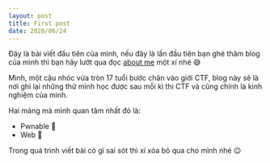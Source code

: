 ```yaml
---
layout: post
title: First post
date: 2020/06/24
---
```

Đây là bài viết đầu tiên của mình, nếu đây là lần đầu tiên bạn ghé thăm blog của mình thì bạn hãy lướt qua đọc [about me](/aboutme) một xí nhé 😅

Mình, một cậu nhóc vừa tròn 17 tuổi bước chân vào giới CTF, blog này sẽ là nơi ghi lại những thứ mình học được sau mỗi kì thi CTF và cũng chính là kinh nghiệm của mình.

Hai mảng mà mình quan tâm nhất đó là:
- Pwnable 🍍
- Web 🍇

Trong quá trình viết bài có gì sai sót thì xí xóa bỏ qua cho mình nhé 😉
